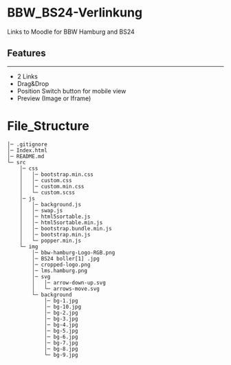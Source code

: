 # BBW_BS24-Verlinkung

Links to Moodle for BBW Hamburg and BS24

## Features

---

- 2 Links
- Drag&Drop
- Position Switch button for mobile view
- Preview (Image or Iframe)

# File_Structure

    │─ .gitignore
    │─ Index.html
    │─ README.md
    └─ src
        │─ css
        │   │─ bootstrap.min.css
        │   │─ custom.css
        │   │─ custom.min.css
        │   └─ custom.scss
        │─ js
        │   │─ background.js
        │   │─ swap.js
        │   │─ html5sortable.js
        │   │─ html5sortable.min.js
        │   │─ bootstrap.bundle.min.js
        │   │─ bootstrap.min.js
        │   └─ popper.min.js
        └─ img
            │─ bbw-hamburg-Logo-RGB.png
            │─ BS24 boller[1] .jpg
            │─ cropped-logo.png
            │─ lms.hamburg.png
            │─ svg
            │   │─ arrow-down-up.svg
            │   └─ arrows-move.svg
            └─ background
                │─ bg-1.jpg
                │─ bg-10.jpg
                │─ bg-2.jpg
                │─ bg-3.jpg
                │─ bg-4.jpg
                │─ bg-5.jpg
                │─ bg-6.jpg
                │─ bg-7.jpg
                │─ bg-8.jpg
                └─ bg-9.jpg
